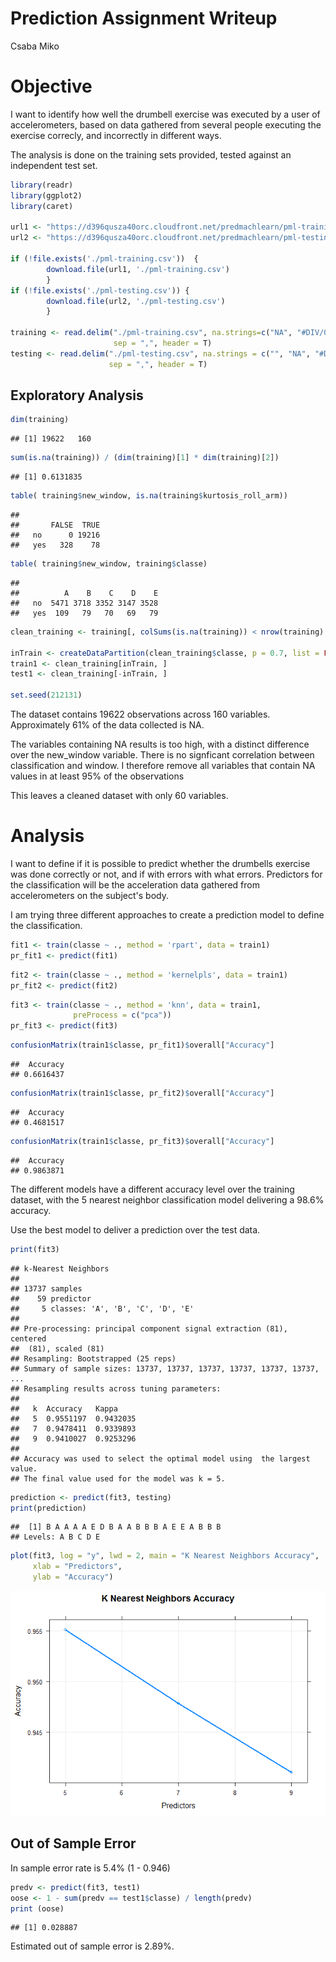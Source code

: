 # Prediction Assignment Writeup
Csaba Miko  



# Objective

I want to identify how well the drumbell exercise was executed by a user of
accelerometers, based on data gathered from several people executing the exercise
correcly, and incorrectly in different ways.

The analysis is done on the training sets provided, tested against an independent
test set.



```r
library(readr)
library(ggplot2)
library(caret)

url1 <- "https://d396qusza40orc.cloudfront.net/predmachlearn/pml-training.csv"
url2 <- "https://d396qusza40orc.cloudfront.net/predmachlearn/pml-testing.csv"

if (!file.exists('./pml-training.csv'))  {
        download.file(url1, './pml-training.csv')
        }
if (!file.exists('./pml-testing.csv')) {
        download.file(url2, './pml-testing.csv')
        }

training <- read.delim("./pml-training.csv", na.strings=c("NA", "#DIV/0!"),
                       sep = ",", header = T)
testing <- read.delim("./pml-testing.csv", na.strings = c("", "NA", "#DIV/0!"),
                      sep = ",", header = T)
```

## Exploratory Analysis


```r
dim(training)
```

```
## [1] 19622   160
```

```r
sum(is.na(training)) / (dim(training)[1] * dim(training)[2])
```

```
## [1] 0.6131835
```

```r
table( training$new_window, is.na(training$kurtosis_roll_arm))
```

```
##      
##       FALSE  TRUE
##   no      0 19216
##   yes   328    78
```

```r
table( training$new_window, training$classe)
```

```
##      
##          A    B    C    D    E
##   no  5471 3718 3352 3147 3528
##   yes  109   79   70   69   79
```

```r
clean_training <- training[, colSums(is.na(training)) < nrow(training) * .95]

inTrain <- createDataPartition(clean_training$classe, p = 0.7, list = FALSE)
train1 <- clean_training[inTrain, ]
test1 <- clean_training[-inTrain, ]

set.seed(212131)
```

The dataset contains 19622 observations across 160 variables.
Approximately 61% of the data collected is NA.

The variables containing NA results is too high, with a distinct difference over
the new_window variable. 
There is no signficant correlation between classification and window.
I therefore remove all variables that contain NA values in at least 95% of the 
observations

This leaves a cleaned dataset with only 60 variables.

# Analysis

I want to define if it is possible to predict whether the drumbells exercise
was done correctly or not, and if with errors with what errors.
Predictors for the classification will be the acceleration data gathered from
accelerometers on the subject's body.

I am trying three different approaches to create a prediction model to define
the classification.


```r
fit1 <- train(classe ~ ., method = 'rpart', data = train1)
pr_fit1 <- predict(fit1)
```


```r
fit2 <- train(classe ~ ., method = 'kernelpls', data = train1)
pr_fit2 <- predict(fit2)
```


```r
fit3 <- train(classe ~ ., method = 'knn', data = train1, 
              preProcess = c("pca"))
pr_fit3 <- predict(fit3)
```


```r
confusionMatrix(train1$classe, pr_fit1)$overall["Accuracy"]
```

```
##  Accuracy 
## 0.6616437
```

```r
confusionMatrix(train1$classe, pr_fit2)$overall["Accuracy"]
```

```
##  Accuracy 
## 0.4681517
```

```r
confusionMatrix(train1$classe, pr_fit3)$overall["Accuracy"]
```

```
##  Accuracy 
## 0.9863871
```

The different models have a different accuracy level over the training dataset, 
with the 5 nearest neighbor classification model delivering a 98.6% accuracy.

Use the best model to deliver a prediction over the test data.


```r
print(fit3)
```

```
## k-Nearest Neighbors 
## 
## 13737 samples
##    59 predictor
##     5 classes: 'A', 'B', 'C', 'D', 'E' 
## 
## Pre-processing: principal component signal extraction (81), centered
##  (81), scaled (81) 
## Resampling: Bootstrapped (25 reps) 
## Summary of sample sizes: 13737, 13737, 13737, 13737, 13737, 13737, ... 
## Resampling results across tuning parameters:
## 
##   k  Accuracy   Kappa    
##   5  0.9551197  0.9432035
##   7  0.9478411  0.9339893
##   9  0.9410027  0.9253296
## 
## Accuracy was used to select the optimal model using  the largest value.
## The final value used for the model was k = 5.
```

```r
prediction <- predict(fit3, testing)
print(prediction)
```

```
##  [1] B A A A A E D B A A B B B A E E A B B B
## Levels: A B C D E
```

```r
plot(fit3, log = "y", lwd = 2, main = "K Nearest Neighbors Accuracy",
     xlab = "Predictors",
     ylab = "Accuracy")
```

![](index_files/figure-html/prediction-1.png)<!-- -->

## Out of Sample Error

In sample error rate is 5.4% (1 - 0.946)


```r
predv <- predict(fit3, test1)
oose <- 1 - sum(predv == test1$classe) / length(predv)
print (oose)
```

```
## [1] 0.028887
```

Estimated out of sample error is 2.89%.
